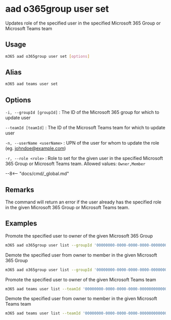 # aad o365group user set

Updates role of the specified user in the specified Microsoft 365 Group or Microsoft Teams team

## Usage

```sh
m365 aad o365group user set [options]
```

## Alias

```sh
m365 aad teams user set
```

## Options

`-i, --groupId [groupId]`
: The ID of the Microsoft 365 group for which to update user

`--teamId [teamId]`
: The ID of the Microsoft Teams team for which to update user

`-n, --userName <userName>`
: UPN of the user for whom to update the role (eg. johndoe@example.com)

`-r, --role <role>`
: Role to set for the given user in the specified Microsoft 365 Group or Microsoft Teams team. Allowed values: `Owner,Member`

--8<-- "docs/cmd/_global.md"

## Remarks

The command will return an error if the user already has the specified role in the given Microsoft 365 Group or Microsoft Teams team.

## Examples

Promote the specified user to owner of the given Microsoft 365 Group

```sh
m365 aad o365group user list --groupId '00000000-0000-0000-0000-000000000000' --userName 'anne.matthews@contoso.onmicrosoft.com' --role Owner
```

Demote the specified user from owner to member in the given Microsoft 365 Group

```sh
m365 aad o365group user list --groupId '00000000-0000-0000-0000-000000000000' --userName 'anne.matthews@contoso.onmicrosoft.com' --role Member
```

Promote the specified user to owner of the given Microsoft Teams team

```sh
m365 aad teams user list --teamId '00000000-0000-0000-0000-000000000000' --userName 'anne.matthews@contoso.onmicrosoft.com' --role Owner
```

Demote the specified user from owner to member in the given Microsoft Teams team

```sh
m365 aad teams user list --teamId '00000000-0000-0000-0000-000000000000' --userName 'anne.matthews@contoso.onmicrosoft.com' --role Member
```
